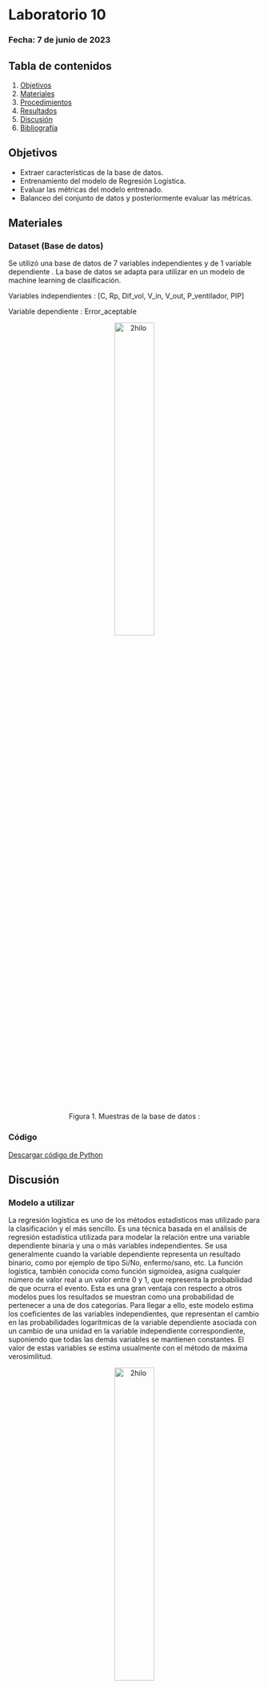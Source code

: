 # Laboratorio 10

### Fecha: 7 de junio de 2023



## Tabla de contenidos
 1. [Objetivos](https://github.com/MateoPortal/IntroSenales/blob/main/Documentaci%C3%B3n/Laboratorio5/Desarrollo.md#objetivos)
 2. [Materiales](https://github.com/MateoPortal/IntroSenales/blob/main/Documentaci%C3%B3n/Laboratorio5/Desarrollo.md#materiales)
 3. [Procedimientos](https://github.com/MateoPortal/IntroSenales/blob/main/Documentaci%C3%B3n/Laboratorio5/Desarrollo.md#procedimientos)
 4. [Resultados](https://github.com/MateoPortal/IntroSenales/blob/main/Documentaci%C3%B3n/Laboratorio5/Desarrollo.md#resultados-del-ploteo-de-la-se%C3%B1al-en-python)
 5. [Discusión](https://github.com/MateoPortal/IntroSenales/blob/main/Documentaci%C3%B3n/Laboratorio5/Desarrollo.md#discusi%C3%B3n)
 6. [Bibliografía](https://github.com/MateoPortal/IntroSenales/blob/main/Documentaci%C3%B3n/Laboratorio5/Desarrollo.md#bibliograf%C3%ADa)

## Objetivos

* Extraer características de la base de datos.
* Entrenamiento del modelo de Regresión Logistica.
* Evaluar las métricas del modelo entrenado. 
* Balanceo del conjunto de datos y posteriormente evaluar las métricas.

## Materiales

### Dataset (Base de datos)

Se utilizó una base de datos de 7 variables independientes y de 1 variable dependiente . La base de datos se adapta para utilizar en un modelo de machine learning de clasificación.

Variables independientes : [C, Rp, Dif_vol, V_in, V_out, P_ventilador, PIP]   </p>
Variable dependiente : Error_aceptable   </p>



<p align="center">
  <img src="https://github.com/MateoPortal/IntroSenales/blob/main/ISB/Laboratorios/Regresion%20logistica%20-%20Balanceo%20ROS/Imagenes/muestradedatos.JPG" alt="2hilo" width="40%">
  </p>

 <p align="center">
 Figura 1. Muestras de la base de datos : </em>
  </p>


### Código 

[Descargar código de Python](https://github.com/MateoPortal/IntroSenales/blob/main/Documentaci%C3%B3n/Laboratorio5/py.txt)

## Discusión

### Modelo a utilizar

La regresión logística es uno de los métodos estadisticos mas utilizado para la clasificación y el más sencillo.  Es una técnica basada en el análisis de regresión estadística utilizada para modelar la relación entre una variable dependiente binaria y una o más variables independientes. Se usa generalmente cuando la variable dependiente representa un resultado binario, como por ejemplo de tipo Si/No, enfermo/sano, etc. La función logística, también conocida como función sigmoidea, asigna cualquier número de valor real a un valor entre 0 y 1, que representa la probabilidad de que ocurra el evento. Esta es una gran ventaja con respecto a otros modelos pues los resultados se muestran como una probabilidad de pertenecer a una de dos categorías. Para llegar a ello, este modelo estima los coeficientes de las variables independientes, que representan el cambio en las probabilidades logarítmicas de la variable dependiente asociada con un cambio de una unidad en la variable independiente correspondiente, suponiendo que todas las demás variables se mantienen constantes. El valor de estas variables se estima usualmente con el método de máxima verosimilitud.

<p align="center">
  <img src="https://github.com/MateoPortal/IntroSenales/blob/main/ISB/Laboratorios/Regresion%20logistica%20-%20Balanceo%20ROS/Imagenes/balanceo1.png" alt="2hilo" width="40%">
  </p>

Figura 1: Representación grafica de la funcion sigmoidea 

### Procesamiento de datos

Para efectuar un procesamiento de datos adecuado, es esencial iniciar con la eliminación de aquellas muestras que carecen de variables significativas, también conocidas como variables independientes. Una vez realizado este paso, procedemos a determinar cuáles de estas variables se incorporarán en el conjunto de entrenamiento. Es relevante mencionar que si una variable en el conjunto de datos resulta ser constante (posee una única categoría), no se tomará en cuenta o, de lo contrario, no tendría influencia sobre el entrenamiento.

En la etapa posterior, evaluamos la distribución de la variable dependiente, con el objetivo de identificar cualquier posible desbalance en los datos. Este análisis es crucial para asegurar la precisión y eficacia del modelo de aprendizaje automático que se está construyendo.

<p align="center">
  <img src="https://github.com/MateoPortal/IntroSenales/blob/main/ISB/Laboratorios/Regresion%20logistica%20-%20Balanceo%20ROS/Imagenes/Imag1.JPG" alt="2hilo" width="40%">
  </p>

La selección de las variables a utilizar en el modelo de aprendizaje automático es una fase crucial del proceso. Este paso se realizará mediante un procedimiento aleatorio, lo que garantiza una representación equitativa y no sesgada de todas las posibles variables presentes.

Posteriormente, procedemos a dividir nuestros datos en dos conjuntos distintos: uno de entrenamiento y uno de prueba. La proporción utilizada para esta partición es tal que el (75%) de los datos se asignarán para entrenamiento y el (25%) restante se reservará para pruebas.


### Estandarización de caracteristicas




### Entrenamiento del modelo

Se realizó el conjunto el entranamiento del modelo con las muestras anteriormente seleccionadas. Para ello, se utilizó la libreria sckit-learn. 

Luego del entrenamiento se realiza un análisis de los coeficientes utilizando la libreria statsmodels para evaluar si efectivamente las variables son óptimas para el modelo. Para determinar si son óptimas se debe tener en cuenta que el p-value de cada variable debe ser menor a 0.05. 

<p align="center">
  <img src="https://github.com/MateoPortal/IntroSenales/blob/main/ISB/Laboratorios/Regresion%20logistica%20-%20Balanceo%20ROS/Imagenes/Captura.JPG" alt="2hilo" width="40%">
  </p>

<p align="center">
 Figura 2. Análisis del p- value de los coeficientes  </em>
  </p>

Se observa que en este caso, en una variable no se logra obtener un p-value deseado. 

### Métricas del modelo y Matriz de Confusión

Analizaremos algunas métricas del modelo de regresión logística, principalmente la precisión y el recall.

La precisión es una métrica que indica cuán exactas son las predicciones positivas del modelo. En este caso, la precisión general es del 83%, lo que significa que el modelo predijo correctamente el 83% de las veces. Si desglosamos por clases, tenemos una precisión del 75% para la clase 0 y del 86% para la clase 1.

Por otro lado, el recall indica qué proporción de casos positivos reales fueron identificados correctamente por el modelo. El recall para la clase 0 es del 60%, lo que quiere decir que el modelo identificó correctamente el 60% de los casos de esta clase. Para la clase 1, el recall es del 92%, es decir, el modelo identificó correctamente el 92% de los casos de esta clase.

<p align="center">
  <img src="https://github.com/MateoPortal/IntroSenales/blob/main/ISB/Laboratorios/Regresion%20logistica%20-%20Balanceo%20ROS/Imagenes/metricasmodelo.JPG" alt="2hilo" width="50%">
  </p>


<p align="center">
 Figura 3. Análisis de las métricas del modelo  </em>
  </p>

La matriz de confusión es una herramienta útil para entender el rendimiento de un modelo de clasificación. 

En la primera fila, 3 representa los Verdaderos Positivos (TP), es decir, los casos que fueron correctamente identificados como positivos (clase 1). Luego, 2 representa los Falsos Positivos (FP), los casos que fueron incorrectamente identificados como positivos (clase 1) aunque en realidad son negativos (clase 0).

En la segunda fila, 1 representa los Falsos Negativos (FN), es decir, los casos que fueron incorrectamente identificados como negativos (clase 0) aunque son en realidad positivos (clase 1). Finalmente, 12 son los Verdaderos Negativos (TN), los casos que fueron correctamente identificados como negativos (clase 0).

Por lo tanto, el modelo ha predicho correctamente la mayoría de los casos, con solo 3 errores (2 Falsos Positivos y 1 Falso Negativo). Esto muestra que el modelo tiene un buen desempeño, aunque tiende a clasificar incorrectamente los casos negativos como positivos un poco más a menudo.

<p align="center">
  <img src="https://github.com/MateoPortal/IntroSenales/blob/main/ISB/Laboratorios/Regresion%20logistica%20-%20Balanceo%20ROS/Imagenes/matrizconfusion1.png" alt="2hilo" width="60%">
</p>

<p align="center">
 Figura 4. Matriz de confusión del modelo creado  </em>
</p>


### Balanceo ROS

Dado que el conjunto de entrenamiento consta de 51 muestras (11 negativas y 40 positivas), es necesario realizar un balanceo mediante el método de sobremuestreo aleatorio (Random OverSampling, ROS) para abordar el problema del desequilibrio de clases.

Este desequilibrio puede llevar a que el modelo de aprendizaje automático aprenda más sobre la clase dominante (en este caso, la positiva), lo que podría resultar en un sesgo hacia esa clase. Esto significa que el modelo puede no ser tan efectivo para detectar la clase minoritaria (en este caso, la negativa) ya que ha tenido menos datos para aprender sobre ella.

### Métricas del modelo y Matriz de Confusión con el Modelo ROS

Después de aplicar el balanceo mediante ROS, se revisan los p-values de las variables nuevamente. Los nuevos p-values para las variables V_dif y PIP son 0.037976 y 0.005582 respectivamente, ambos valores por debajo del umbral estándar de 0.05. Por lo tanto, las variables son estadísticamente significativas y aportan información útil para el modelo.

<p align="center">
  <img src="https://github.com/MateoPortal/IntroSenales/blob/main/ISB/Laboratorios/Regresion%20logistica%20-%20Balanceo%20ROS/Imagenes/coeficientes2.JPG" alt="2hilo" width="40%">
  </p>


<p align="center">
 Figura 5. Análisis de p value de los coeficientes luego del ROS  </em>
  </p>

Posteriormente, se analizan las métricas del modelo con el conjunto de datos balanceado. La tabla de métricas es la siguiente:

<p align="center">
  <img src="https://github.com/MateoPortal/IntroSenales/blob/main/ISB/Laboratorios/Regresion%20logistica%20-%20Balanceo%20ROS/Imagenes/metricas2.JPG" alt="2hilo" width="40%">
  </p>


<p align="center">
 Figura 6. Análisis de métricas luego del ROS  </em>
  </p>

Para la clase 0, se observa un incremento notable en el recall, llegando al 100%, aunque la precisión ha disminuido a 62%. La clase 1 mantiene una precisión perfecta, pero su recall ha disminuido al 77%. En general, la precisión y el recall promedio ponderado para el modelo son 90% y 83% respectivamente, mostrando una mejora en comparación con el modelo anterior sin balancear.

Estos resultados sugieren que el balanceo de los datos ha permitido al modelo mejorar en la identificación de la clase minoritaria, a costa de algunas predicciones incorrectas en la clase mayoritaria. Esta es una compensación común en la clasificación, y la elección entre precisión y recall depende del problema específico que se esté resolviendo.

<p align="center">
  <img src="https://github.com/MateoPortal/IntroSenales/blob/main/ISB/Laboratorios/Regresion%20logistica%20-%20Balanceo%20ROS/Imagenes/matrizconfusionfinal.png" alt="2hilo" width="60%">
  </p>


<p align="center">
 Figura 7. Matriz de confusión luego del ROS  </em>
  </p>


## Bibliografía
[1] “BITalino (r)evolution Lab Guide.” Revisado en: Abril 19, 2023. [Online]. Disponible en: https://support.pluxbiosignals.com/wp-content/uploads/2022/04/HomeGuide3_EEG.pdf

[2] Rayi A, Murr N. Electroencephalogram. [Updated 2022 Oct 3]. In: StatPearls [Internet]. Treasure Island (FL): StatPearls Publishing; 2023 Jan-. Available from: https://www.ncbi.nlm.nih.gov/books/NBK563295/

[3] Y. Zhu, Q. Wang, and L. Zhang, “Study of EEG characteristics while solving scientific problems with different mental effort,” Scientific Reports, vol. 11, no. 1, 2021. 

[4] X. Zeng, X. Zhao, S. Wang, J. Qin, J. Xie, X. Zhong, J. Chen, and G. Liu, “Affection of facial artifacts caused by micro-expressions on Electroencephalography signals,” Frontiers in Neuroscience, vol. 16, 2022. 

[X] Heras, J. M. Regresión Logística para Clasificación - IArtificial.net. 2020. Available from: https://www.iartificial.net/regresion-logistica-para-clasificacion/

[X] Horacio Chitarroni. La regresión logística. Diciembre, 2002. Available from: https://racimo.usal.edu.ar/83/1/Chitarroni17.pdf

[X] González, J. R. 6 Regresión logística | Aprendizaje Automático. vol 1. 2021 Nov. Available from: https://isglobal-brge.github.io/Aprendizaje_Automatico_1/regresi%C3%B3n-log%C3%ADstica.html


[def]: ttps://github.com/MateoPortal/IntroSenales/blob/main/ISB/Laboratorios/Regresion%20logistica%20-%20Balanceo%20ROS/Imagenes/balanceo1.jp
[def2]: def
